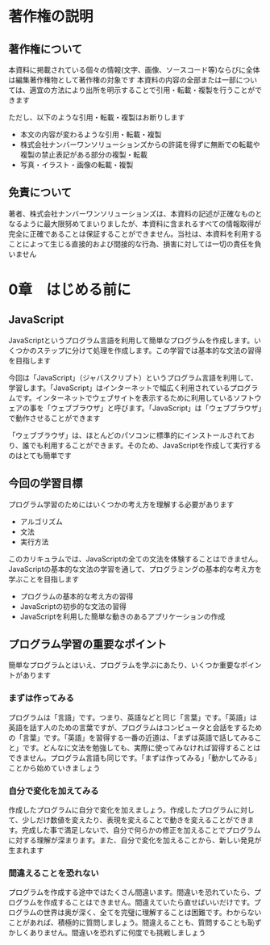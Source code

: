# 著作権の説明



## 著作権について

本資料に掲載されている個々の情報(文字、画像、ソースコード等)ならびに全体は編集著作権物として著作権の対象です
本資料の内容の全部または一部については、適宜の方法により出所を明示することで引用・転載・複製を行うことができます



ただし、以下のような引用・転載・複製はお断りします
- 本文の内容が変わるような引用・転載・複製
- 株式会社ナンバーワンソリューションズからの許諾を得ずに無断での転載や複製の禁止表記がある部分の複製・転載
- 写真・イラスト・画像の転載・複製



## 免責について
著者、株式会社ナンバーワンソリューションズは、本資料の記述が正確なものとなるように最大限努めてまいりましたが、本資料に含まれるすべての情報取得が完全に正確であることは保証することができません。当社は、本資料を利用することによって生じる直接的および間接的な行為、損害に対しては一切の責任を負いません



# 0章　はじめる前に



## JavaScript
JavaScriptというプログラム言語を利用して簡単なプログラムを作成します。いくつかのステップに分けて処理を作成します。この学習では基本的な文法の習得を目指します



今回は「JavaScript」（ジャバスクリプト）というプログラム言語を利用して、学習します。「JavaScript」はインターネットで幅広く利用されているプログラムです。インターネットでウェブサイトを表示するために利用しているソフトウェアの事を「ウェブブラウザ」と呼びます。「JavaScript」は「ウェブブラウザ」で動作させることができます



「ウェブブラウザ」は、ほとんどのパソコンに標準的にインストールされており、誰でも利用することができます。そのため、JavaScriptを作成して実行するのはとても簡単です



## 今回の学習目標
プログラム学習のためにはいくつかの考え方を理解する必要があります

- アルゴリズム
- 文法
- 実行方法



このカリキュラムでは、JavaScriptの全ての文法を体験することはできません。JavaScriptの基本的な文法の学習を通して、プログラミングの基本的な考え方を学ぶことを目指します

- プログラムの基本的な考え方の習得
- JavaScriptの初歩的な文法の習得
- JavaScriptを利用した簡単な動きのあるアプリケーションの作成



## プログラム学習の重要なポイント
簡単なプログラムとはいえ、プログラムを学ぶにあたり、いくつか重要なポイントがあります



### まずは作ってみる
プログラムは「言語」です。つまり、英語などと同じ「言葉」です。「英語」は英語を話す人のための言葉ですが、プログラムはコンピュータと会話をするための「言葉」です。「英語」を習得する一番の近道は、「まずは英語で話してみること」です。どんなに文法を勉強しても、実際に使ってみなければ習得することはできません。プログラム言語も同じです。「まずは作ってみる」「動かしてみる」ことから始めていきましょう



### 自分で変化を加えてみる
作成したプログラムに自分で変化を加えましょう。作成したプログラムに対して、少しだけ数値を変えたり、表現を変えることで動きを変えることができます。完成した事で満足しないで、自分で何らかの修正を加えることでプログラムに対する理解が深まります。また、自分で変化を加えることから、新しい発見が生まれます



### 間違えることを恐れない
プログラムを作成する途中ではたくさん間違います。間違いを恐れていたら、プログラムを作成することはできません。間違えていたら直せばいいだけです。プログラムの世界は奥が深く、全てを完璧に理解することは困難です。わからないことがあれば、積極的に質問しましょう。間違えることも、質問することも恥ずかしくありません。間違いを恐れずに何度でも挑戦しましょう
